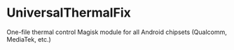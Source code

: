 # UniversalThermalFix
One-file thermal control Magisk module for all Android chipsets (Qualcomm, MediaTek, etc.)
